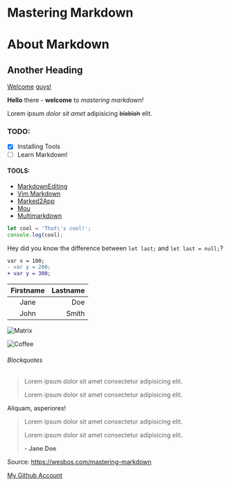 # Mastering Markdown

About Markdown
==============

Another Heading
---------------

[Welcome][1] [guys!][hi]

__Hello__ there - **welcome** to _mastering markdown!_

Lorem ipsum *dolor sit amet* adipisicing ~~blablah~~ elit.

### TODO:
* [x] Installing Tools
* [ ] Learn Markdown!

#### TOOLS:
  * [MarkdownEditing](https://packagecontrol.io/packages/MarkdownEditing "MarkdownEditing")
  * [Vim Markdown](https://github.com/plasticboy/vim-markdown "Vim Markdown")
  * [Marked2App](https://marked2app.com/ "Marked2App")
  * [Mou](http://25.io/mou/ "Mou")
  * [Multimarkdown](https://multimarkdown.com/ "Multimarkdown")

```javascript
let cool = 'That\'s cool!';
console.log(cool);
```
Hey did you know the difference between `let last;` and `let last = null;`?

```diff
var x = 100;
- var y = 200;
+ var y = 300;
```

| Firstname | Lastname |
|:---------:|---------:|
| Jane      | Doe      |
| John      | Smith    |

![Matrix](https://images.unsplash.com/photo-1526374965328-7f61d4dc18c5?ixid=MXwxMjA3fDB8MHxzZWFyY2h8NHx8Y29kZXxlbnwwfHwwfA%3D%3D&ixlib=rb-1.2.1&auto=format&fit=crop&w=500&q=60 "wake up neo")

![Coffee][coffee]

###### Blockquotes
> Lorem ipsum dolor sit amet consectetur adipisicing elit. 
> 
> Lorem ipsum dolor sit amet consectetur adipisicing elit. 

Aliquam, asperiores!

> Lorem ipsum dolor sit amet consectetur adipisicing elit. 
> 
> Lorem ipsum dolor sit amet consectetur adipisicing elit. 
> 
> **- Jane Doe**

[1]: https://giphy.com/gifs/animation-cool-hello-xUPGGDNsLvqsBOhuU0
[hi]: https://giphy.com/gifs/memecandy-LmNwrBhejkK9EFP504
[coffee]: https://images.unsplash.com/photo-1541296357235-b8d01d3954b2?ixid=MXwxMjA3fDB8MHxwaG90by1wYWdlfHx8fGVufDB8fHw%3D&ixlib=rb-1.2.1&auto=format&fit=crop&w=670&q=80

Source: <https://wesbos.com/mastering-markdown>

[My Github Account](https://github.com/selmasaltik/)
